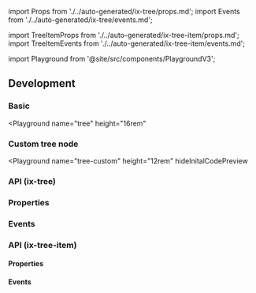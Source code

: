 import Props from './../auto-generated/ix-tree/props.md';
import Events from './../auto-generated/ix-tree/events.md';

import TreeItemProps from './../auto-generated/ix-tree-item/props.md';
import TreeItemEvents from './../auto-generated/ix-tree-item/events.md';

import Playground from '@site/src/components/PlaygroundV3';

## Development

### Basic

<Playground
  name="tree"
  height="16rem"
  >
</Playground>

### Custom tree node

<Playground
  name="tree-custom"
  height="12rem"
  hideInitalCodePreview
  >
</Playground>

### API (ix-tree)

### Properties

<Props />

### Events

<Events />

### API (ix-tree-item)

#### Properties

<TreeItemProps />

#### Events

<TreeItemEvents />
